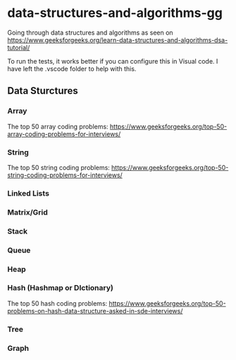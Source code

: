 # data-structures-and-algorithms-gg
Going through data structures and algorithms as seen on https://www.geeksforgeeks.org/learn-data-structures-and-algorithms-dsa-tutorial/

To run the tests, it works better if you can configure this in Visual code. I have left the .vscode folder to help with this.

## Data Sturctures

### Array
The top 50 array coding problems: https://www.geeksforgeeks.org/top-50-array-coding-problems-for-interviews/

### String
The top 50 string coding problems: https://www.geeksforgeeks.org/top-50-string-coding-problems-for-interviews/

### Linked Lists
### Matrix/Grid
### Stack
### Queue
### Heap

### Hash (Hashmap or DIctionary)
The top 50 hash coding problems: https://www.geeksforgeeks.org/top-50-problems-on-hash-data-structure-asked-in-sde-interviews/

### Tree
### Graph
